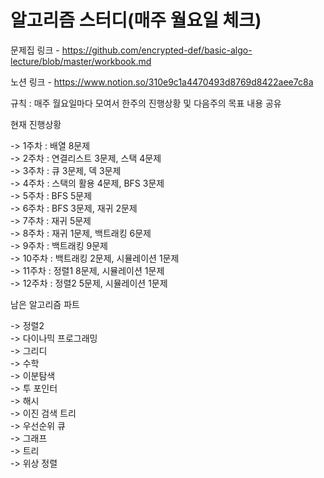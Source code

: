 # 알고리즘 스터디(매주 월요일 체크)

문제집 링크 - https://github.com/encrypted-def/basic-algo-lecture/blob/master/workbook.md

노션 링크 - https://www.notion.so/310e9c1a4470493d8769d8422aee7c8a

규칙 : 매주 월요일마다 모여서 한주의 진행상황 및 다음주의 목표 내용 공유

현재 진행상황

  -> 1주차 : 배열 8문제\
  -> 2주차 : 연결리스트 3문제, 스택 4문제\
  -> 3주차 : 큐 3문제, 덱 3문제\
  -> 4주차 : 스택의 활용 4문제, BFS 3문제\
  -> 5주차 : BFS 5문제\
  -> 6주차 : BFS 3문제, 재귀 2문제\
  -> 7주차 : 재귀 5문제\
  -> 8주차 : 재귀 1문제, 백트래킹 6문제\
  -> 9주차 : 백트래킹 9문제\
  -> 10주차 : 백트래킹 2문제, 시뮬레이션 1문제\
  -> 11주차 : 정렬1 8문제, 시뮬레이션 1문제\
  -> 12주차 : 정렬2 5문제, 시뮬레이션 1문제

남은 알고리즘 파트

  -> 정렬2\
  -> 다이나믹 프로그래밍\
  -> 그리디\
  -> 수학\
  -> 이분탐색\
  -> 투 포인터\
  -> 해시\
  -> 이진 검색 트리\
  -> 우선순위 큐\
  -> 그래프\
  -> 트리\
  -> 위상 정렬
